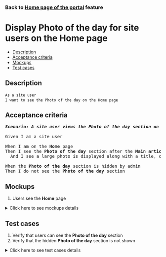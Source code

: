 ### Back to [Home page of the portal](../../) feature

# Display Photo of the day for site users on the Home page

- [Description](#description)
- [Acceptance criteria](#acceptance-criteria)
- [Mockups](#mockups)
- [Test cases](#test-cases)

## Description

    As a site user
    I want to see the Photo of the day on the Home page

## Acceptance criteria

<pre>
<b><i>Scenario: A site user views the Photo of the day section on the Home page</i></b>

Given I am a site user

When I am on the <b>Home</b> page
Then I see the <b>Photo of the day</b> section after the <b>Main articles</b> section
  And I see a large photo is displayed along with a title, caption, and author

When the <b>Photo of the day</b> section is hidden by admin
Then I do not see the <b>Photo of the day</b> section
</pre>

## Mockups

1. Users see the <b>Home</b> page

<details>
  <summary>Click here to see mockups details</summary>

**1. Users see the Home page:**

![Users see the Home page](/products/sports_hub_portal/web_application_features/home_page/images/home_page_user_side.png)

</details>

## Test cases

1. Verify that users can see the <b>Photo of the day</b> section
2. Verify that the hidden <b>Photo of the day</b> section is not shown

<details>
  <summary>Click here to see test cases details</summary>

### **#1. Verify that users can see the Photo of the day section**

|Preconditions|Steps|Expected result
--------------|-----|----------
|- Admin configured the <b>Photo of the day</b> section</br>- Go to the <b>Home</b> page > <b>Photo of the day</b> section|1) Examine the <b>Photo of the day</b> section on the <b>Home</b> page|1) The <b>Photo of the day</b> section with the title, caption, and author are visible after the <b>Main articles</b> section|

### **#2. Verify that the hidden Photo of the day section is not shown**

|Preconditions|Steps|Expected result
--------------|-----|----------
|- Admin hides the <b>Photo of the day</b> section</br>- Go to the <b>Home</b> page|1) On the <b>Home</b> page, examine the <b>Photo of the day</b> section|1) The <b>Photo of the day</b> section is not present|

</details>
